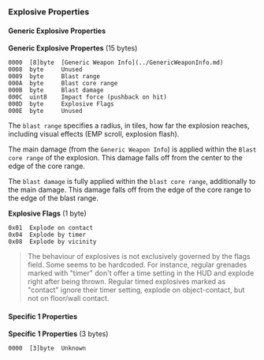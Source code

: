### Explosive Properties

#### Generic Explosive Properties

**Generic Explosive Propertes** (15 bytes)

    0000  [8]byte  [Generic Weapon Info](../GenericWeaponInfo.md)
    0008  byte     Unused
    0009  byte     Blast range
    000A  byte     Blast core range
    000B  byte     Blast damage
    000C  uint8    Impact force (pushback on hit)
    000D  byte     Explosive Flags
    000E  byte     Unused

The ```blast range``` specifies a radius, in tiles, how far the explosion reaches, including visual effects (EMP scroll, explosion flash).

The main damage (from the ```Generic Weapon Info```) is applied within the ```Blast core range``` of the explosion. This damage falls off from the center to the edge of the core range.

The ```blast damage``` is fully applied within the ```blast core range```, additionally to the main damage. This damage falls off from the edge of the core range to the edge of the blast range.


**Explosive Flags** (1 byte)

    0x01  Explode on contact
    0x04  Explode by timer
    0x08  Explode by vicinity

> The behaviour of explosives is not exclusively governed by the flags field. Some seems to be hardcoded.
> For instance, regular grenades marked with "timer" don't offer a time setting in the HUD and explode right after being thrown.
> Regular timed explosives marked as "contact" ignore their timer setting, explode on object-contact, but not on floor/wall contact.


#### Specific 1 Properties

**Specific 1 Properties** (3 bytes)

    0000  [3]byte  Unknown
